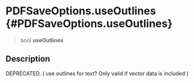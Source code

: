 PDFSaveOptions.useOutlines {#PDFSaveOptions.useOutlines}
==========================

> bool **useOutlines**

Description
-----------

DEPRECATED. ( use outlines for text? Only valid if vector data is
included )
